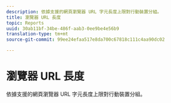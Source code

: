 ```yaml
---
description: 依據支援的網頁瀏覽器 URL 字元長度上限對行動裝置分組。
title: 瀏覽器 URL 長度
topic: Reports
uuid: 30ab11bf-34be-486f-aab3-0ee9be4e56b9
translation-type: tm+mt
source-git-commit: 99ee24efaa517e8da700c67818c111c4aa90dc02

---
```



# 瀏覽器 URL 長度

依據支援的網頁瀏覽器 URL 字元長度上限對行動裝置分組。

